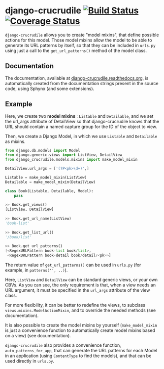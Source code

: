 django-crucrudile [![Build Status](https://travis-ci.org/pstch/django-crucrudile.svg?branch=crucrudile)](https://travis-ci.org/pstch/django-crucrudile) [![Coverage Status](https://coveralls.io/repos/pstch/django-crucrudile/badge.png?branch=crucrudile)](https://coveralls.io/r/pstch/django-crucrudile?branch=crucrudile)
=================

`django-crucrudile` allows you to create "model mixins", that define possible actions for this model. Those model mixins allow the model to be able to generate its URL patterns by itself, so that they can be included in `urls.py` using just a call to the `get_url_patterns()` method of the model class. 

## Documentation

The documentation, available at [django-crucrudile.readthedocs.org](http://django-crucrudile.readthedocs.org/en/latest/), is automatically created from the documentation strings present in the source code, using Sphynx (and some extensions).

## Example

Here, we create two **model mixins** : `Listable` and `Detailable`, and we set the url_args attribute of DetailView so that django-crucrudile knows that the URL should contain a named capture group for the ID of the object to view.

Then, we create a Django Model, in which we use `Listable` and `Detailable` as mixins.


```python
from django.db.models import Model
from django.generic.views import ListView, DetailView
from django_crucrudile.models.mixins import make_model_mixin

DetailView.url_args = ['(?P<pk>\d+)',]

Listable = make_model_mixin(ListView)
Detailable = make_model_mixin(DetailView)

class Book(Listable, Detailable, Model):
    pass
        
>> Book.get_views()
[ListView, DetailView]
    
>> Book.get_url_name(ListView)
'book-list'
    
>> Book.get_list_url()
'/book/list'
        
>> Book.get_url_patterns()
[<RegexURLPattern book-list book/list>,
 <RegexURLPattern book-detail book/detail/<pk>>]
```

The return value of `get_url_patterns()` can be used in `urls.py` (for example, in `patterns('', ..)`).

Here, `ListView` and `DetailView` can be standard generic views, or your own CBVs. As you can see, the only requirement is that, when a view needs an URL argument, it must be specified in the `url_args` attribute of the view class.

For more flexibility, it can be  better to redefine the views, to subclass `views.mixins.ModelActionMixin`, and to override the needed methods (see documentation).

It is also possible to create the model mixins by yourself (`make_model_mixin` is just a convenience function to automatically create model mixins based on a view) (see documentation).

`django-crucrudile` also provides a convenience function, `auto_patterns_for_app`, that can generate the URL patterns for each Model in an application (using `ContentType` to find the models), and that can be used directly in `urls.py`.
